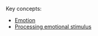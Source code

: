 Key concepts:
- [Emotion](https://chat.openai.com/?prompt=What%20is%20an%20emotion?%20(arousal,%20behavior,%20cognition))
- [Processing emotional stimulus](https://chat.openai.com/?prompt=Zajonc,%20LeDoux,%20and%20Lazarus%20emotion%20theory)
